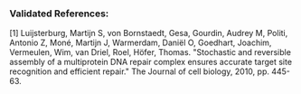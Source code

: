 ### Validated References: 
[1] Luijsterburg, Martijn S, von Bornstaedt, Gesa, Gourdin, Audrey M, Politi, Antonio Z, Moné, Martijn J, Warmerdam, Daniël O, Goedhart, Joachim, Vermeulen, Wim, van Driel, Roel, Höfer, Thomas. "Stochastic and reversible assembly of a multiprotein DNA repair complex ensures accurate target site recognition and efficient repair." The Journal of cell biology, 2010, pp. 445-63.
